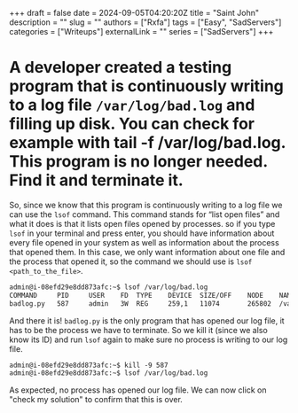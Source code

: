 +++ 
draft = false
date = 2024-09-05T04:20:20Z
title = "Saint John"
description = ""
slug = ""
authors = ["Rxfa"]
tags = ["Easy", "SadServers"]
categories = ["Writeups"]
externalLink = ""
series = ["SadServers"]
+++

# A developer created a testing program that is continuously writing to a log file `/var/log/bad.log` and filling up disk. You can check for example with tail -f /var/log/bad.log. This program is no longer needed. Find it and terminate it.

So, since we know that this program is continuously writing to a log file we can use the `lsof` command.
This command stands for “list open files” and what it does is that it lists open files opened by processes. so if you type `lsof` in your terminal and press enter, you should have information about every file opened in your system as well as information about the process that opened them. In this case, we only want information about one file and the process that opened it, so the command we should use is `lsof <path_to_the_file>`.

```txt
admin@i-08efd29e8dd873afc:~$ lsof /var/log/bad.log
COMMAND     PID     USER    FD  TYPE    DEVICE  SIZE/OFF    NODE    NAME 
badlog.py   587     admin   3W  REG     259,1   11074       265802  /var/log/bad.log
```

And there it is! `badlog.py` is the only program that has opened our log file, it has to be the process we have to terminate. So we kill it (since we also know its ID) and run `lsof` again to make sure no process is writing to our log file.

```txt
admin@i-08efd29e8dd873afc:~$ kill -9 587
admin@i-08efd29e8dd873afc:~$ lsof /var/log/bad.log

```

As expected, no process has opened our log file. We can now click on "check my solution" to confirm that this is over.
